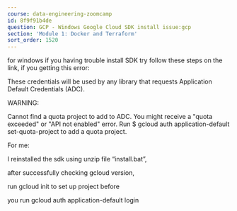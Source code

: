 ```yaml
---
course: data-engineering-zoomcamp
id: 8f9f91b4de
question: GCP - Windows Google Cloud SDK install issue:gcp
section: 'Module 1: Docker and Terraform'
sort_order: 1520
---
```


for windows if you having trouble install SDK try follow these steps on the link, if you getting this error:

These credentials will be used by any library that requests Application Default Credentials (ADC).

WARNING:

Cannot find a quota project to add to ADC. You might receive a "quota exceeded" or "API not enabled" error. Run $ gcloud auth application-default set-quota-project to add a quota project.

For me:

I reinstalled the sdk using unzip file “install.bat”,

after successfully checking gcloud version,

run gcloud init to set up project before

you run gcloud auth application-default login


